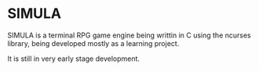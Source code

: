 SIMULA
=======

SIMULA is a terminal RPG game engine being writtin in C using the ncurses library, being developed mostly as a learning project. 

It is still in very early stage development.
